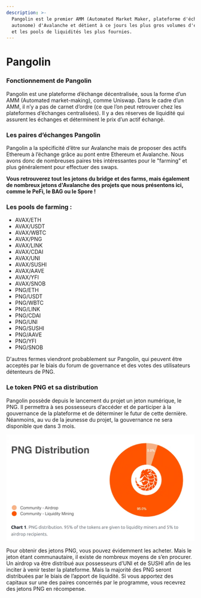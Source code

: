 ```yaml
---
description: >-
  Pangolin est le premier AMM (Automated Market Maker, plateforme d'échange
  autonome) d'Avalanche et détient à ce jours les plus gros volumes d'échanges
  et les pools de liquidités les plus fournies.
---
```


# Pangolin

### Fonctionnement de Pangolin 

Pangolin est une plateforme d’échange décentralisée, sous la forme d’un AMM \(Automated market-making\), comme Uniswap. Dans le cadre d’un AMM, il n’y a pas de carnet d’ordre \(ce que l’on peut retrouver chez les plateformes d’échanges centralisées\). Il y a des réserves de liquidité qui assurent les échanges et déterminent le prix d’un actif échangé. 

### Les paires d’échanges Pangolin

Pangolin a la spécificité d’être sur Avalanche mais de proposer des actifs Ethereum à l’échange grâce au pont entre Ethereum et Avalanche. Nous avons donc de nombreuses paires très intéressantes pour le "farming" et plus généralement pour effectuer des swaps. 

**Vous retrouverez tout les jetons du bridge et des farms, mais également de nombreux jetons d'Avalanche des projets que nous présentons ici, comme le PeFi, le BAG ou le Spore !**

### Les pools de farming :

* AVAX/ETH
* AVAX/USDT
* AVAX/WBTC
* AVAX/PNG
* AVAX/LINK
* AVAX/CDAI
* AVAX/UNI
* AVAX/SUSHI
* AVAX/AAVE
* AVAX/YFI
* AVAX/SNOB
* PNG/ETH
* PNG/USDT
* PNG/WBTC
* PNG/LINK
* PNG/CDAI
* PNG/UNI
* PNG/SUSHI
* PNG/AAVE
* PNG/YFI
* PNG/SNOB

D'autres fermes viendront probablement sur Pangolin, qui peuvent être acceptés par le biais du forum de governance et des votes des utilisateurs détenteurs de PNG. 

### Le token PNG et sa distribution

Pangolin possède depuis le lancement du projet un jeton numérique, le PNG. Il permettra à ses possesseurs d’accéder et de participer à la gouvernance de la plateforme et de déterminer le futur de cette dernière. Néanmoins, au vu de la jeunesse du projet, la gouvernance ne sera disponible que dans 3 mois.

![](../../.gitbook/assets/image%20%289%29.png)

Pour obtenir des jetons PNG, vous pouvez évidemment les acheter. Mais le jeton étant communautaire, il existe de nombreux moyens de s’en procurer. Un airdrop va être distribué aux possesseurs d’UNI et de SUSHI afin de les inciter à venir tester la plateforme. Mais la majorité des PNG seront distribuées par le biais de l’apport de liquidité. Si vous apportez des capitaux sur une des paires concernés par le programme, vous recevrez des jetons PNG en récompense.

